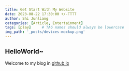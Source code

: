 ```yaml
---
title: Get Start With My Website
date: 2023-08-22 17:30:00 +/-TTTT
author: Shi Junliang
categories: [Article, Entertainment]
tags: [play]     # TAG names should always be lowercase
img_path: '_posts/devices-mockup.png'
---
```

## HelloWorld~
Welcome to my blog in [github.io](https://incredible-mort.github.io/)
